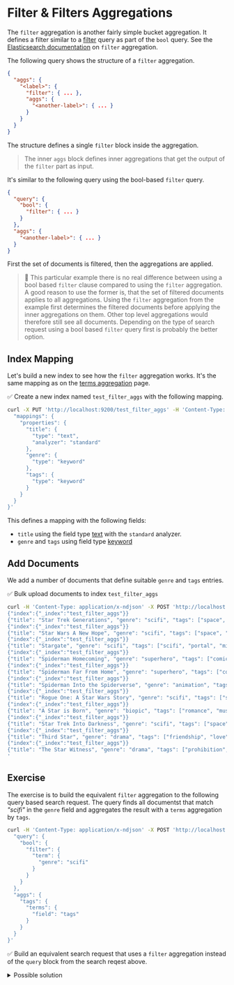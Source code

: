 # Filter & Filters Aggregations

The `filter` aggregation is another fairly simple bucket aggregation. It defines a filter similar to a [filter](https://www.elastic.co/guide/en/elasticsearch/reference/current/query-dsl-bool-query.html) query as part of the `bool` query. See the [Elasticsearch documentation](https://www.elastic.co/guide/en/elasticsearch/reference/current/search-aggregations-bucket-filter-aggregation.html) on `filter` aggregation.

The following query shows the structure of a `filter` aggregation.

```json
{
  "aggs": {
    "<label>": {
      "filter": { ... },
      "aggs": {
        "<another-label>": { ... }
      }
    }
  }
}
```

The structure defines a single `filter` block inside the aggregation.

> The inner `aggs` block defines inner aggregations that get the output of the `filter` part as input.

It's similar to the following query using the bool-based `filter` query.

```json
{
  "query": {
    "bool": {
      "filter": { ... }
    }
  },
  "aggs": {
    "<another-label>": { ... }
  }
}
```

First the set of documents is filtered, then the aggregations are applied.

> **🔎** This particular example there is no real difference between using a bool based `filter` clause compared to using the `filter` aggregation. A good reason to use the former is, that the set of filtered documents applies to all aggregations. Using the `filter` aggregation from the example first determines the filtered documents before applying the inner aggregations on them. Other top level aggregations would therefore still see all documents. Depending on the type of search request using a bool based `filter` query first is probably the better option.


## Index Mapping

Let's build a new index to see how the `filter` aggregation works. It's the same mapping as on the [terms aggregation](./terms_aggs.md) page.

✅ Create a new index named `test_filter_aggs` with the following mapping.

```bash
curl -X PUT 'http://localhost:9200/test_filter_aggs' -H 'Content-Type: application/json' -d '{
  "mappings": {
    "properties": {
      "title": {
        "type": "text",
        "analyzer": "standard"
      },
      "genre": {
        "type": "keyword"
      },
      "tags": {
        "type": "keyword"
      }
    }
  }
}'
```

This defines a mapping with the following fields:

* `title` using the field type [text](https://www.elastic.co/guide/en/elasticsearch/reference/current/text.html) with the `standard` analyzer.
* `genre` and `tags` using field type [keyword](https://www.elastic.co/guide/en/elasticsearch/reference/current/keyword.html)


## Add Documents

We add a number of documents that define suitable `genre` and `tags` entries.

✅ Bulk upload documents to index `test_filter_aggs`

```bash
curl -H 'Content-Type: application/x-ndjson' -X POST 'http://localhost:9200/test_filter_aggs/_bulk' -d '
{"index":{"_index":"test_filter_aggs"}}
{"title": "Star Trek Generations", "genre": "scifi", "tags": ["space", "captain", "scifi"]}
{"index":{"_index":"test_filter_aggs"}}
{"title": "Star Wars A New Hope", "genre": "scifi", "tags": ["space", "rebellion", "space opera"]}
{"index":{"_index":"test_filter_aggs"}}
{"title": "Stargate", "genre": "scifi", "tags": ["scifi", "portal", "military", "adventure", "space"]}
{"index":{"_index":"test_filter_aggs"}}
{"title": "Spiderman Homecoming", "genre": "superhero", "tags": ["comic", "superhero", "reboot"]}
{"index":{"_index":"test_filter_aggs"}}
{"title": "Spiderman Far From Home", "genre": "superhero", "tags": ["comic", "superhero", "sequel"]}
{"index":{"_index":"test_filter_aggs"}}
{"title": "Spiderman Into the Spiderverse", "genre": "animation", "tags": ["animation", "superhero", "multiverse"]}
{"index":{"_index":"test_filter_aggs"}}
{"title": "Rogue One: A Star Wars Story", "genre": "scifi", "tags": ["space", "rebellion", "death star"]}
{"index":{"_index":"test_filter_aggs"}}
{"title": "A Star is Born", "genre": "biopic", "tags": ["romance", "music", "singer"]}
{"index":{"_index":"test_filter_aggs"}}
{"title": "Star Trek Into Darkness", "genre": "scifi", "tags": ["space", "reboot", "starship"]}
{"index":{"_index":"test_filter_aggs"}}
{"title": "Third Star", "genre": "drama", "tags": ["friendship", "love"]}
{"index":{"_index":"test_filter_aggs"}}
{"title": "The Star Witness", "genre": "drama", "tags": ["prohibition", "murder", "duty"]}
'
```

## Exercise

The exercise is to build the equivalent `filter` aggregation to the following query based search request. The query finds all documentst that match *"scifi"* in the `genre` field and aggregates the result with a `terms` aggregation by `tags`.

```bash
curl -H 'Content-Type: application/x-ndjson' -X POST 'http://localhost:9200/test_filter_aggs/_search?pretty' -d '{
  "query": {
    "bool": {
      "filter": {
        "term": {
          "genre": "scifi"
        }
      }
    }
  },
  "aggs": {
    "tags": {
      "terms": {
        "field": "tags"
      }
    }
  }
}'
```

✅ Build an equivalent search request that uses a `filter` aggregation instead of the `query` block from the search reqest above.

<details>
<summary>Possible solution</summary>

The query removes the `query` block and adds an equivalent `filter` aggregation.

```bash
curl -X POST 'http://localhost:9200/test_filter_aggs/_search?pretty' -H 'Content-Type: application/json' -d '{
  "size": 0,
  "aggs": {
    "genres": {
      "filter": { "term": { "genre": "scifi" } },
      "aggs": {
        "tags": {
          "terms": {
            "field": "tags"
          }
        }
      }
    }
  }
}'
```
</details>
